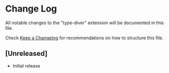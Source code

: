 # Change Log
All notable changes to the "type-diver" extension will be documented in this file.

Check [Keep a Changelog](http://keepachangelog.com/) for recommendations on how to structure this file.

## [Unreleased]
- Initial release